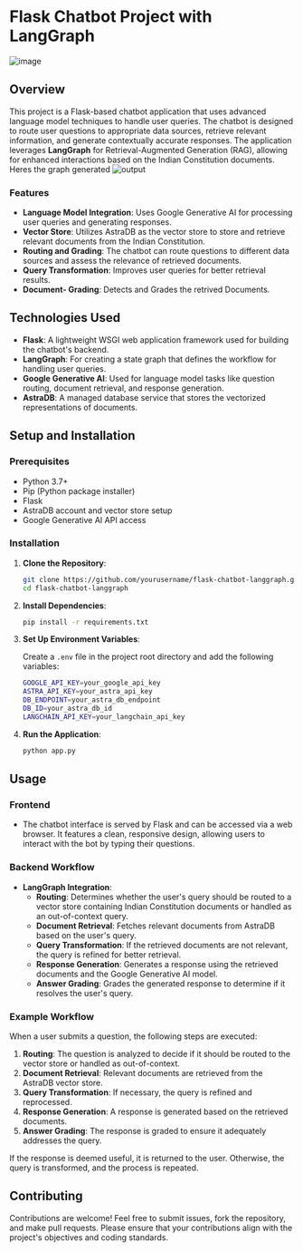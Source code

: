 # Flask Chatbot Project with LangGraph
![image](https://github.com/user-attachments/assets/a04cb962-d0ba-4ba6-866c-126f44c72385)


## Overview

This project is a Flask-based chatbot application that uses advanced language model techniques to handle user queries. The chatbot is designed to route user questions to appropriate data sources, retrieve relevant information, and generate contextually accurate responses. The application leverages **LangGraph** for Retrieval-Augmented Generation (RAG), allowing for enhanced interactions based on the Indian Constitution documents.
Heres the graph generated 
![output](https://github.com/user-attachments/assets/d4fc2018-08fb-4ff6-b1a0-1401bd2bd833)


### Features

- **Language Model Integration**: Uses Google Generative AI for processing user queries and generating responses.
- **Vector Store**: Utilizes AstraDB as the vector store to store and retrieve relevant documents from the Indian Constitution.
- **Routing and Grading**: The chatbot can route questions to different data sources and assess the relevance of retrieved documents.
- **Query Transformation**: Improves user queries for better retrieval results.
- **Document- Grading**: Detects and Grades the retrived Documents.

## Technologies Used

- **Flask**: A lightweight WSGI web application framework used for building the chatbot's backend.
- **LangGraph**: For creating a state graph that defines the workflow for handling user queries.
- **Google Generative AI**: Used for language model tasks like question routing, document retrieval, and response generation.
- **AstraDB**: A managed database service that stores the vectorized representations of documents.

## Setup and Installation

### Prerequisites

- Python 3.7+
- Pip (Python package installer)
- Flask
- AstraDB account and vector store setup
- Google Generative AI API access

### Installation

1. **Clone the Repository**:

   ```bash
   git clone https://github.com/yourusername/flask-chatbot-langgraph.git
   cd flask-chatbot-langgraph
   ```

2. **Install Dependencies**:

   ```bash
   pip install -r requirements.txt
   ```

3. **Set Up Environment Variables**:

   Create a `.env` file in the project root directory and add the following variables:

   ```bash
   GOOGLE_API_KEY=your_google_api_key
   ASTRA_API_KEY=your_astra_api_key
   DB_ENDPOINT=your_astra_db_endpoint
   DB_ID=your_astra_db_id
   LANGCHAIN_API_KEY=your_langchain_api_key
   ```

4. **Run the Application**:

   ```bash
   python app.py
   ```

## Usage

### Frontend

- The chatbot interface is served by Flask and can be accessed via a web browser. It features a clean, responsive design, allowing users to interact with the bot by typing their questions.

### Backend Workflow

- **LangGraph Integration**:
  - **Routing**: Determines whether the user's query should be routed to a vector store containing Indian Constitution documents or handled as an out-of-context query.
  - **Document Retrieval**: Fetches relevant documents from AstraDB based on the user's query.
  - **Query Transformation**: If the retrieved documents are not relevant, the query is refined for better retrieval.
  - **Response Generation**: Generates a response using the retrieved documents and the Google Generative AI model.
  - **Answer Grading**: Grades the generated response to determine if it resolves the user's query.

### Example Workflow

When a user submits a question, the following steps are executed:

1. **Routing**: The question is analyzed to decide if it should be routed to the vector store or handled as out-of-context.
2. **Document Retrieval**: Relevant documents are retrieved from the AstraDB vector store.
3. **Query Transformation**: If necessary, the query is refined and reprocessed.
4. **Response Generation**: A response is generated based on the retrieved documents.
5. **Answer Grading**: The response is graded to ensure it adequately addresses the query.

If the response is deemed useful, it is returned to the user. Otherwise, the query is transformed, and the process is repeated.

## Contributing

Contributions are welcome! Feel free to submit issues, fork the repository, and make pull requests. Please ensure that your contributions align with the project's objectives and coding standards.
